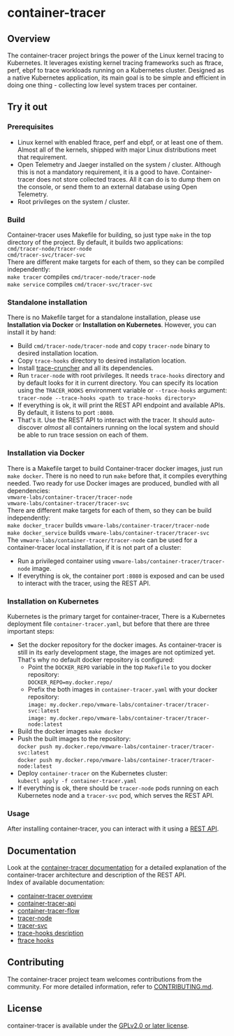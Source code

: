 # container-tracer

## Overview
The container-tracer project brings the power of the Linux kernel tracing to Kubernetes. It leverages
existing kernel tracing frameworks such as ftrace, perf, ebpf to trace workloads running on
a Kubernetes cluster. Designed as a native Kubernetes application, its main goal is to be simple
and efficient in doing one thing - collecting low level system traces per container.

## Try it out

### Prerequisites
- Linux kernel with enabled ftrace, perf and ebpf, or at least one of them.
  Almost all of the kernels, shipped with major Linux distributions meet that requirement.  
- Open Telemetry and Jaeger installed on the system / cluster. Although this is not a mandatory
  requirement, it is a good to have. Container-tracer does not store collected traces. All it can do is to
  dump them on the console, or send them to an external database using Open Telemetry.  
- Root privileges on the system / cluster.

### Build
Container-tracer uses Makefile for building, so just type `make` in the top directory of the project.
By default, it builds two applications:  
`cmd/tracer-node/tracer-node`  
`cmd/tracer-svc/tracer-svc`  
There are different make targets for each of them, so they can be compiled independently:  
`make tracer` compiles `cmd/tracer-node/tracer-node`  
`make service` compiles `cmd/tracer-svc/tracer-svc`  

### Standalone installation
There is no Makefile target for a standalone installation, please use **Installation via Docker**
or **Installation on Kubernetes**. However, you can install it by hand:
- Build `cmd/tracer-node/tracer-node` and copy `tracer-node` binary to desired installation location.  
- Copy `trace-hooks` directory to desired installation location.
- Install [trace-cruncher](https://github.com/vmware/trace-cruncher) and all its dependencies.  
- Run `tracer-node` with root privileges. It needs `trace-hooks` directory and by default looks for it
  in current directory. You can specify its location using the `TRACER_HOOKS` environment variable or
  `--trace-hooks` argument:  
  `tracer-node --trace-hooks <path to trace-hooks directory>`  
- If everything is ok, it will print the REST API endpoint and available APIs. By default, it listens
  to port `:8080`.  
- That's it. Use the REST API to interact with the tracer. It should auto-discover *almost* all containers
  running on the local system and should be able to run trace session on each of them.

### Installation via Docker
There is a Makefile target to build Container-tracer docker images, just run `make docker`. There is no need
to run `make` before that, it compiles everything needed. Two ready for use Docker images are produced,
bundled with all dependencies:  
`vmware-labs/container-tracer/tracer-node`  
`vmware-labs/container-tracer/tracer-svc`  
There are different make targets for each of them, so they can be build independently:  
`make docker_tracer` builds `vmware-labs/container-tracer/tracer-node`  
`make docker_service` builds `vmware-labs/container-tracer/tracer-svc`  
The `vmware-labs/container-tracer/tracer-node` can be used for a container-tracer local installation, if
it is not part of a cluster:
- Run a privileged container using `vmware-labs/container-tracer/tracer-node` image.  
- If everything is ok, the container port `:8080` is exposed and can be used to interact with the tracer,
  using the REST API.

### Installation on Kubernetes
Kubernetes is the primary target for container-tracer, There is a Kubernetes deployment file `container-tracer.yaml`,
but before that there are three important steps:  
- Set the docker repository for the docker images. As container-tracer is still in its early development
  stage, the images are not optimized yet. That's why no default docker repository is configured:  
    -  Point the `DOCKER_REPO` variable in the top `Makefile` to you docker repository:  
       `DOCKER_REPO=my.docker.repo/`  
    - Prefix the both images in `container-tracer.yaml` with your docker repository:  
       `image: my.docker.repo/vmware-labs/container-tracer/tracer-svc:latest`  
       `image: my.docker.repo/vmware-labs/container-tracer/tracer-node:latest`  
- Build the docker images `make docker`  
- Push the built images to the repository:  
  `docker push my.docker.repo/vmware-labs/container-tracer/tracer-svc:latest`  
  `docker push my.docker.repo/vmware-labs/container-tracer/tracer-node:latest`  
- Deploy `container-tracer` on the Kubernetes cluster:  
  `kubectl apply -f container-tracer.yaml`  
- If everything is ok, there should be `tracer-node` pods running on each Kubernetes node and
  a `tracer-svc` pod, which serves the REST API.

### Usage
After installing container-tracer, you can interact with it using a [REST API](docs/container-tracer-api.md).

## Documentation
Look at the [container-tracer documentation](docs) for a detailed explanation of the container-tracer architecture
and description of the REST API.  
Index of available documentation:
- [container-tracer overview](docs/container-tracer.md)
- [container-tracer-api](docs/container-tracer-api.md)
- [container-tracer-flow](docs/container-tracer-flow.md)
- [tracer-node](docs/tracer-node.md)
- [tracer-svc](docs/tracer-svc.md)
- [trace-hooks desription](docs/trace-hooks.md)
- [ftrace hooks](trace-hooks/ftrace/README.md)

## Contributing
The container-tracer project team welcomes contributions from the community. For more detailed information, refer to [CONTRIBUTING.md](CONTRIBUTING.md).

## License
container-tracer is available under the [GPLv2.0 or later license](LICENSE).
